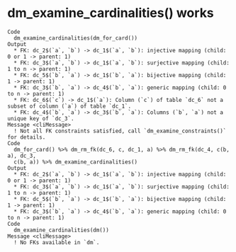 # dm_examine_cardinalities() works

    Code
      dm_examine_cardinalities(dm_for_card())
    Output
      * FK: dc_2$(`a`, `b`) -> dc_1$(`a`, `b`): injective mapping (child: 0 or 1 -> parent: 1)
      * FK: dc_3$(`a`, `b`) -> dc_1$(`a`, `b`): surjective mapping (child: 1 to n -> parent: 1)
      * FK: dc_5$(`b`, `a`) -> dc_1$(`b`, `a`): bijective mapping (child: 1 -> parent: 1)
      * FK: dc_3$(`b`, `a`) -> dc_4$(`b`, `a`): generic mapping (child: 0 to n -> parent: 1)
      * FK: dc_6$(`c`) -> dc_1$(`a`): Column (`c`) of table `dc_6` not a subset of column (`a`) of table `dc_1`.
      * FK: dc_4$(`b`, `a`) -> dc_3$(`b`, `a`): Columns (`b`, `a`) not a unique key of `dc_3`.
    Message <cliMessage>
      ! Not all FK constraints satisfied, call `dm_examine_constraints()` for details.
    Code
      dm_for_card() %>% dm_rm_fk(dc_6, c, dc_1, a) %>% dm_rm_fk(dc_4, c(b, a), dc_3,
      c(b, a)) %>% dm_examine_cardinalities()
    Output
      * FK: dc_2$(`a`, `b`) -> dc_1$(`a`, `b`): injective mapping (child: 0 or 1 -> parent: 1)
      * FK: dc_3$(`a`, `b`) -> dc_1$(`a`, `b`): surjective mapping (child: 1 to n -> parent: 1)
      * FK: dc_5$(`b`, `a`) -> dc_1$(`b`, `a`): bijective mapping (child: 1 -> parent: 1)
      * FK: dc_3$(`b`, `a`) -> dc_4$(`b`, `a`): generic mapping (child: 0 to n -> parent: 1)
    Code
      dm_examine_cardinalities(dm())
    Message <cliMessage>
      ! No FKs available in `dm`.

